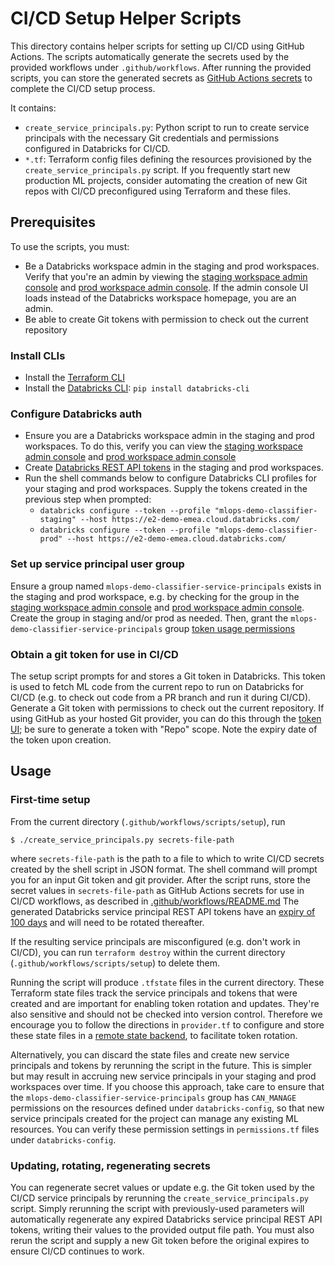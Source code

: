 # CI/CD Setup Helper Scripts
This directory contains helper scripts for setting up CI/CD using GitHub Actions. The scripts
automatically generate the secrets used by the provided workflows under `.github/workflows`.
After running the provided scripts, you can store the generated secrets as [GitHub Actions
secrets](../../README.md#store-secrets-for-databricks-rest-api-auth) to complete the CI/CD setup process.


It contains:

* ``create_service_principals.py``: Python script to run to create service principals with
   the necessary Git credentials and permissions configured in Databricks for CI/CD.
* ``*.tf``: Terraform config files defining the resources provisioned by the `create_service_principals.py`
   script. If you frequently start new production ML projects, consider automating the creation
   of new Git repos with CI/CD preconfigured using Terraform and these files.

## Prerequisites

To use the scripts, you must:
* Be a Databricks workspace admin in the staging and prod workspaces. Verify that you're an admin by viewing the
  [staging workspace admin console](https://e2-demo-emea.cloud.databricks.com/#setting/accounts) and
  [prod workspace admin console](https://e2-demo-emea.cloud.databricks.com/#setting/accounts). If
  the admin console UI loads instead of the Databricks workspace homepage, you are an admin.
* Be able to create Git tokens with permission to check out the current repository


### Install CLIs
* Install the [Terraform CLI](https://learn.hashicorp.com/tutorials/terraform/install-cli)
* Install the [Databricks CLI](https://github.com/databricks/databricks-cli): ``pip install databricks-cli``
### Configure Databricks auth
* Ensure you are a Databricks workspace admin in the staging and prod workspaces.
  To do this, verify you can view the 
  [staging workspace admin console](https://e2-demo-emea.cloud.databricks.com/#setting/accounts) and
  [prod workspace admin console](https://e2-demo-emea.cloud.databricks.com/#setting/accounts)
* Create [Databricks REST API tokens](https://docs.databricks.com/dev-tools/api/latest/authentication.html#generate-a-personal-access-token)
  in the staging and prod workspaces.
* Run the shell commands below to configure Databricks CLI profiles for your staging and prod workspaces. Supply the tokens
  created in the previous step when prompted:
  * ``databricks configure --token --profile "mlops-demo-classifier-staging" --host https://e2-demo-emea.cloud.databricks.com/ ``
  * ``databricks configure --token --profile "mlops-demo-classifier-prod" --host https://e2-demo-emea.cloud.databricks.com/``

### Set up service principal user group
Ensure a group named `mlops-demo-classifier-service-principals` exists in the staging and prod workspace, e.g.
by checking for the group in the [staging workspace admin console](https://e2-demo-emea.cloud.databricks.com/#setting/accounts/groups) and
[prod workspace admin console](https://e2-demo-emea.cloud.databricks.com/#setting/accounts/groups).
Create the group in staging and/or prod as needed.
Then, grant the `mlops-demo-classifier-service-principals` group [token usage permissions](https://docs.databricks.com/administration-guide/access-control/tokens.html#manage-token-permissions-using-the-admin-console)
### Obtain a git token for use in CI/CD
The setup script prompts for and stores a Git token in Databricks. This token is used to fetch ML code from
the current repo to run on Databricks for CI/CD (e.g. to check out code from a PR branch and run it
during CI/CD). Generate a Git token with permissions to check out the current repository. If using
GitHub as your hosted Git provider, you can do this through the [token UI](https://github.com/settings/tokens/new);
be sure to generate a token with "Repo" scope. Note the expiry date of the token upon creation. 

## Usage

### First-time setup
From the current directory (`.github/workflows/scripts/setup`), run

```
$ ./create_service_principals.py secrets-file-path
```

where `secrets-file-path` is the path to a file to which to write CI/CD secrets created
by the shell script in JSON format. The shell command will prompt you for
an input Git token and git provider.
After the script runs, store the secret values in `secrets-file-path` as GitHub Actions secrets
for use in CI/CD workflows, as described in [.github/workflows/README.md](../../README.md#store-secrets-for-databricks-rest-api-auth)
The generated
Databricks service principal REST API tokens have an [expiry of 100 days](https://github.com/databricks/terraform-databricks-mlops-aws-project#mlops-aws-project-module)
and will need to be rotated thereafter.

If the resulting service principals are misconfigured (e.g. don't work in CI/CD), you can run
`terraform destroy` within the current directory (`.github/workflows/scripts/setup`) to delete them.

Running the script will produce `.tfstate` files in the current directory. These Terraform state files
track the service principals and tokens that were created and are important for enabling
token rotation and updates. They're also sensitive and should not be checked into version control.
Therefore we encourage you to follow the directions in `provider.tf` to configure and store these state files
in a [remote state backend](https://www.terraform.io/language/settings/backends/configuration#backend-configuration),
to facilitate token rotation.

Alternatively, you can discard the state files and create new service
principals and tokens by rerunning the script in the future. This is simpler but may result in
accruing new service principals in your staging and prod workspaces over time. If you choose this approach,
take care to ensure that the `mlops-demo-classifier-service-principals` group has `CAN_MANAGE`
permissions on the resources defined under `databricks-config`, so that new service principals created for
the project can manage any existing ML resources.  You can verify these permission settings in
`permissions.tf` files under `databricks-config`.

### Updating, rotating, regenerating secrets
You can regenerate secret values or update e.g. the Git token used by the CI/CD service principals by
rerunning the `create_service_principals.py` script. Simply rerunning the script with previously-used
parameters will automatically regenerate any expired
Databricks service principal REST API tokens,
writing their values to the provided output file path. You must also rerun the script and supply
a new Git token before the original expires to ensure CI/CD continues to work.
